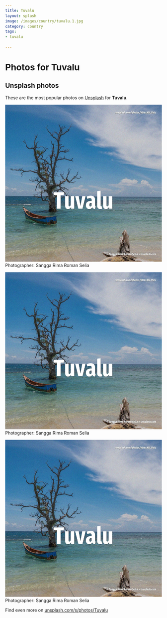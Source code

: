 ```yaml
---
title: Tuvalu
layout: splash
image: /images/country/tuvalu.1.jpg
category: country
tags:
- tuvalu

---
```

# Photos for Tuvalu
 
## Unsplash photos
These are the most popular photos on [Unsplash](https://unsplash.com) for **Tuvalu**.
 
![Tuvalu](/images/country/tuvalu.1.jpg)
Photographer:  Sangga Rima Roman Selia
 
![Tuvalu](/images/country/tuvalu.2.jpg)
Photographer:  Sangga Rima Roman Selia
 
![Tuvalu](/images/country/tuvalu.3.jpg)
Photographer:  Sangga Rima Roman Selia
 
Find even more on [unsplash.com/s/photos/Tuvalu](https://unsplash.com/s/photos/Tuvalu)
 
